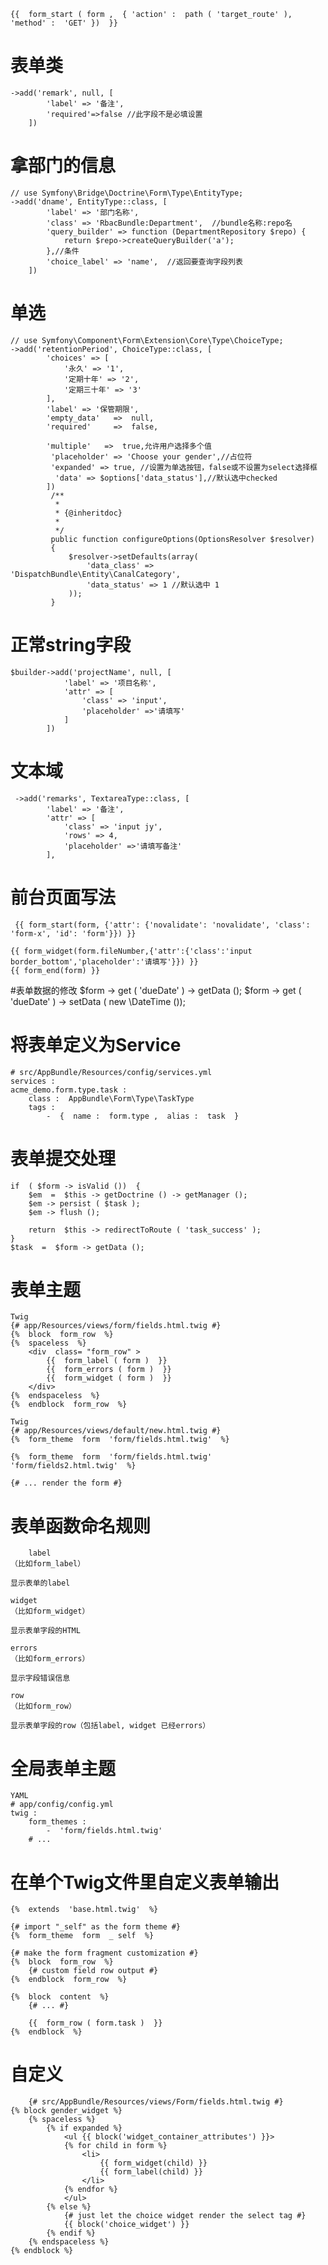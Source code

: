 	{{  form_start ( form ,  { 'action' :  path ( 'target_route' ),  'method' :  'GET' })  }}
# 表单类  # 
	->add('remark', null, [
	        'label' => '备注',
	        'required'=>false //此字段不是必填设置
	    ])

# 拿部门的信息 #

	// use Symfony\Bridge\Doctrine\Form\Type\EntityType;
	->add('dname', EntityType::class, [
	        'label' => '部门名称',
	        'class' => 'RbacBundle:Department',  //bundle名称:repo名
	        'query_builder' => function (DepartmentRepository $repo) {
	            return $repo->createQueryBuilder('a');
	        },//条件
	        'choice_label' => 'name',  //返回要查询字段列表
	    ])

# 单选 #
	// use Symfony\Component\Form\Extension\Core\Type\ChoiceType;
	->add('retentionPeriod', ChoiceType::class, [
	        'choices' => [
	            '永久' => '1',
	            '定期十年' => '2',
	            '定期三十年' => '3'
	        ],
	        'label' => '保管期限',
			'empty_data'   =>  null,
			'required'     =>  false,
```
		'multiple'   =>  true,允许用户选择多个值
         'placeholder' => 'Choose your gender',//占位符
         'expanded' => true, //设置为单选按钮，false或不设置为select选择框
          'data' => $options['data_status'],//默认选中checked
        ])
         /**
          *
          * {@inheritdoc}
          *
          */
         public function configureOptions(OptionsResolver $resolver)
         {
             $resolver->setDefaults(array(
                 'data_class' => 'DispatchBundle\Entity\CanalCategory',
                 'data_status' => 1 //默认选中 1
             ));
         }
```




# 正常string字段 #
	$builder->add('projectName', null, [
	            'label' => '项目名称',
	            'attr' => [
	                'class' => 'input',
	                'placeholder' =>'请填写'
	            ]
	        ])
# 文本域 #
	 ->add('remarks', TextareaType::class, [
	        'label' => '备注',
	        'attr' => [
	            'class' => 'input jy',
	            'rows' => 4,
	            'placeholder' =>'请填写备注'
	        ],
# 前台页面写法 #
	 {{ form_start(form, {'attr': {'novalidate': 'novalidate', 'class': 'form-x', 'id': 'form'}}) }}


```
{{ form_widget(form.fileNumber,{'attr':{'class':'input border_bottom','placeholder':'请填写'}}) }}
{{ form_end(form) }}
```



#表单数据的修改
	$form -> get ( 'dueDate' ) -> getData ();
	$form -> get ( 'dueDate' ) -> setData ( new  \DateTime ());

# 将表单定义为Service #
	# src/AppBundle/Resources/config/services.yml 
	services : 
	acme_demo.form.type.task : 
	    class :  AppBundle\Form\Type\TaskType 
	    tags : 
	        -  {  name :  form.type ,  alias :  task  }
# 表单提交处理 #
	if  ( $form -> isValid ())  { 
	    $em  =  $this -> getDoctrine () -> getManager (); 
	    $em -> persist ( $task ); 
	    $em -> flush ();
	
	    return  $this -> redirectToRoute ( 'task_success' ); 
	}
	$task  =  $form -> getData ();
# 表单主题 #
	Twig
	{# app/Resources/views/form/fields.html.twig #} 
	{%  block  form_row  %} 
	{%  spaceless  %} 
	    <div  class= "form_row" > 
	        {{  form_label ( form )  }} 
	        {{  form_errors ( form )  }} 
	        {{  form_widget ( form )  }} 
	    </div> 
	{%  endspaceless  %} 
	{%  endblock  form_row  %}
	
	Twig
	{# app/Resources/views/default/new.html.twig #} 
	{%  form_theme  form  'form/fields.html.twig'  %}
	
	{%  form_theme  form  'form/fields.html.twig'  'form/fields2.html.twig'  %}
	
	{# ... render the form #}
# 表单函数命名规则 #
		label	
	（比如form_label）
	
	显示表单的label
	
	widget	
	（比如form_widget）
	
	显示表单字段的HTML
	
	errors	
	（比如form_errors）
	
	显示字段错误信息
	
	row	
	（比如form_row）
	
	显示表单字段的row（包括label, widget 已经errors）
# 全局表单主题 #
	YAML
	# app/config/config.yml 
	twig : 
	    form_themes : 
	        -  'form/fields.html.twig' 
	    # ...
# 在单个Twig文件里自定义表单输出 #
	{%  extends  'base.html.twig'  %}
	
	{# import "_self" as the form theme #} 
	{%  form_theme  form  _ self  %}
	
	{# make the form fragment customization #} 
	{%  block  form_row  %} 
	    {# custom field row output #} 
	{%  endblock  form_row  %}
	
	{%  block  content  %} 
	    {# ... #}
	
	    {{  form_row ( form.task )  }} 
	{%  endblock  %}
# 	自定义 #
		{# src/AppBundle/Resources/views/Form/fields.html.twig #}
	{% block gender_widget %}
	    {% spaceless %}
	        {% if expanded %}
	            <ul {{ block('widget_container_attributes') }}>
	            {% for child in form %}
	                <li>
	                    {{ form_widget(child) }}
	                    {{ form_label(child) }}
	                </li>
	            {% endfor %}
	            </ul>
	        {% else %}
	            {# just let the choice widget render the select tag #}
	            {{ block('choice_widget') }}
	        {% endif %}
	    {% endspaceless %}
	{% endblock %}